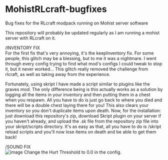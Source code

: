 # MohistRLcraft-bugfixes
Bug fixes for the RLcraft modpack running on Mohist server software

This repository will probably be updated regularly as I am running a mohist server with RLcraft on it. 

/INVENTORY FIX\
For the first fix that's very annoying, it's the keepInventory fix. For some people, this glitch may be a blessing, but to me it was a nightmare. I went through every config trying to find what mod's configs I could tweak to stop it, but it never worked... This glitch really removed the challenge from rlcraft, as well as taking away from the experience.

Fortunately, using skript I have made a script similar to plugins like the graves mod. The only difference being is this actually works as a solution by logging all the items in your inventory and then putting them in a chest when you respawn. All you have to do is just go back to where you died and there will be a double chest laying there for you! This also clears your inventory so you don't duplicate items upon death. Now, for the installation: just download this repository's zip, download Skript plugin on your server if you haven't already, and upload the .sk file from the repository zip file into your skript/scripts directory. It's as easy as that, all you have to do is /skript reload scripts and you'll now lose items on death and be able to get them back!

/SOUND FIX\
![image](https://github.com/user-attachments/assets/8cf94a67-fa5a-4bc0-95b1-93a7ebe789bd)
Change the Hurt Threshold to 0.0 in the config.
